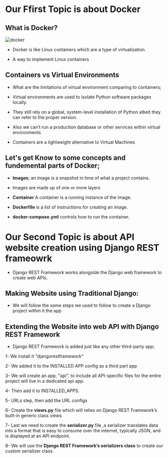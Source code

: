 # Our Ffirst Topic is about Docker

## What is Docker?


![docker](https://www.docker.com/sites/default/files/social/docker_facebook_share.png)

- Docker is like Linux containers which are a type of virtualization.

- A way to implement Linux containers

## Containers vs Virtual Environments

- What are the limitations of virtual environment comparing to containers;

- Virtual environments are used to isolate Python software packages locally.

- They still rely on a global, system-level installation of Python albeit they can refer to the proper version. 

- Also we can’t run a production database or other services within virtual environments

- Containers are a lightweight alternative to Virtual Machines

## Let's get Know to some concepts and fundemental parts of Docker;

- **Images**; an image is a snapshot in time of what a project contains.
- Images are made up of one or more layers

- **Container** A container is a running instance of the image.

- **Dockerfile** is a list of instructions for creating an image.

- **docker-compose.yml** controls how to run the container.

# Our Second Topic is about API website creation using Django REST frameowrk

- Django REST Framework works alongside the Django web framework to create web APIs.

## Making Website using Traditional Django:

- We will follow the same steps we used to follow to create a Django project within it the app

## Extending the Website into web API with Django REST Framework

- Django REST Framework is added just like any other third-party app;

1- We install it "djangorestframework"

2- We added it to the INSTALLED APP config as a third part app

3- We will create an app, "api", to include all API-specific files for the entire project will live in a dedicated api app.

4- Then add it to INSTALLED_APPS.

5- URLs step, then add the URL configs

6- Create the **views.py** file which will relies on Django REST Framework’s built-in generic class views

7- Last we need to create the **serializer.py** file ,a serializer translates data into a format that is easy to consume over the internet, typically JSON, and is displayed at an API endpoint.

8- We will use the **Django REST Framework’s serializers class** to create our custom serializer class.
